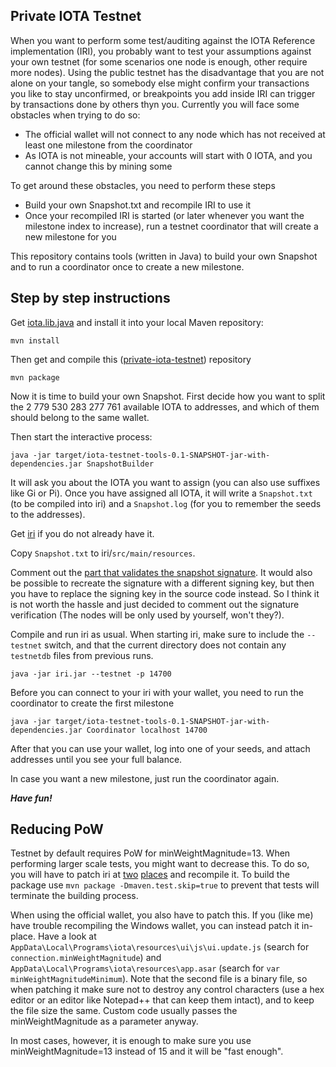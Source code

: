 ## Private IOTA Testnet

When you want to perform some test/auditing against the IOTA Reference implementation (IRI), you probably want to test your assumptions against your own testnet (for some scenarios one node is enough, other require more nodes). Using the public testnet has the disadvantage that you are not alone on your tangle, so somebody else might confirm your transactions you like to stay unconfirmed, or breakpoints you add inside IRI can trigger by transactions done by others thyn you. Currently you will face some obstacles when trying to do so:

- The official wallet will not connect to any node which has not received at least one milestone from the coordinator
- As IOTA is not mineable, your accounts will start with 0 IOTA, and you cannot change this by mining some

To get around these obstacles, you need to perform these steps

- Build your own Snapshot.txt and recompile IRI to use it
- Once your recompiled IRI is started (or later whenever you want the milestone index to increase), run a testnet coordinator that will create a new milestone for you

This repository contains tools (written in Java) to build your own Snapshot and to run a coordinator once to create a new milestone.

## Step by step instructions

Get [iota.lib.java](https://github.com/iotaledger/iota.lib.java/) and install it into your local Maven repository:

    mvn install

Then get and compile this ([private-iota-testnet](https://github.com/schierlm/private-iota-testnet)) repository

    mvn package

Now it is time to build your own Snapshot. First decide how you want to split the 2 779 530 283 277 761 available IOTA to addresses, and which of them should belong to the same wallet.

Then start the interactive process:

    java -jar target/iota-testnet-tools-0.1-SNAPSHOT-jar-with-dependencies.jar SnapshotBuilder

It will ask you about the IOTA you want to assign (you can also use suffixes like Gi or Pi). Once you have assigned all IOTA, it will write a `Snapshot.txt` (to be compiled into iri) and a `Snapshot.log` (for you to remember the seeds to the addresses).

Get [iri](https://github.com/iotaledger/iri/) if you do not already have it.

Copy `Snapshot.txt` to iri/`src/main/resources`.

Comment out the [part that validates the snapshot signature](https://github.com/iotaledger/iri/blob/9d4abe2d59d336c0ecec1f826554bc2c1f29d278/src/main/java/com/iota/iri/Snapshot.java#L49-L65). It would also be possible to recreate the signature with a different signing key, but then you have to replace the signing key in the source code instead. So I think it is not worth the hassle and just decided to comment out the signature verification (The nodes will be only used by yourself, won't they?).

Compile and run iri as usual. When starting iri, make sure to include the `--testnet` switch, and that the current directory does not contain any `testnetdb` files from previous runs.

    java -jar iri.jar --testnet -p 14700

Before you can connect to your iri with your wallet, you need to run the coordinator to create the first milestone

    java -jar target/iota-testnet-tools-0.1-SNAPSHOT-jar-with-dependencies.jar Coordinator localhost 14700

After that you can use your wallet, log into one of your seeds, and attach addresses until you see your full balance.

In case you want a new milestone, just run the coordinator again.


***Have fun!***

## Reducing PoW

Testnet by default requires PoW for minWeightMagnitude=13. When performing larger scale tests, you might want to decrease this. To do so, you will have to
patch iri at [two](https://github.com/iotaledger/iri/blob/539e413352a77b1db2042f46887e41d558f575e5/src/main/java/com/iota/iri/conf/Configuration.java#L97-L98) [places](https://github.com/iotaledger/iri/blob/6ce238231ee883dcc1069626cf61b63f3efb8c01/src/main/java/com/iota/iri/TransactionValidator.java#L54-L56) and recompile it. To build the package use `mvn package -Dmaven.test.skip=true` to prevent that tests will terminate the building process.

When using the official wallet, you also have to patch this. If you (like me) have trouble recompiling the Windows wallet, you can instead patch it in-place. Have a look at `AppData\Local\Programs\iota\resources\ui\js\ui.update.js` (search for `connection.minWeightMagnitude`) and `AppData\Local\Programs\iota\resources\app.asar` (search for `var minWeightMagnitudeMinimum`). Note that the second file is a binary file, so when patching it make sure not to destroy any control characters (use a hex editor or an editor like Notepad++ that can keep them intact), and to keep the file size the same. Custom code usually passes the minWeightMagnitude as a parameter anyway.

In most cases, however, it is enough to make sure you use minWeightMagnitude=13 instead of 15 and it will be "fast enough".
